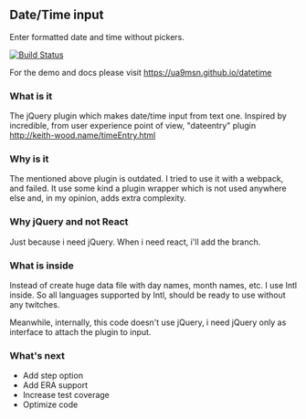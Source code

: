 ## Date/Time input
Enter formatted date and time without pickers.

[![Build Status](https://travis-ci.org/ua9msn/datetime.svg?branch=master)](https://travis-ci.org/ua9msn/datetime)

For the demo and docs please visit https://ua9msn.github.io/datetime

### What is it
The jQuery plugin which makes date/time input from text one. 
Inspired by incredible, from user experience point of view, "dateentry" plugin http://keith-wood.name/timeEntry.html

### Why is it
The mentioned above plugin is outdated. I tried to use it with a webpack, and failed. 
It use some kind a plugin wrapper which is not used anywhere else and, in my opinion, adds extra complexity.

### Why jQuery and not React
Just because i need jQuery. When i need react, i'll add the branch.

### What is inside
Instead of create huge data file with day names, month names, etc. I use Intl inside. 
So all languages supported by Intl, should be ready to use without any twitches.

Meanwhile, internally, this code doesn't use jQuery, i need jQuery only as interface to attach the plugin to input.
 
### What's next
 
 * Add step option
 * Add ERA support
 * Increase test coverage
 * Optimize code
 
 


